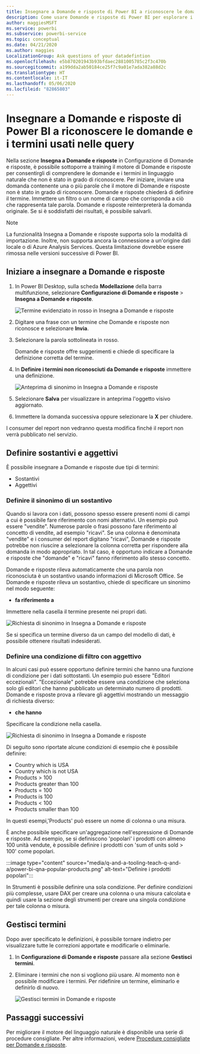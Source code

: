 ```yaml
---
title: Insegnare a Domande e risposte di Power BI a riconoscere le domande e i termini usati nelle query
description: Come usare Domande e risposte di Power BI per esplorare i dati
author: maggiesMSFT
ms.service: powerbi
ms.subservice: powerbi-service
ms.topic: conceptual
ms.date: 04/21/2020
ms.author: maggies
LocalizationGroup: Ask questions of your datadefintion
ms.openlocfilehash: e5b870201943b93bfdaec2881005785c2f3c470b
ms.sourcegitcommit: a199dda2ab50184ce25f7c9a01e7ada382a88d2c
ms.translationtype: HT
ms.contentlocale: it-IT
ms.lasthandoff: 05/06/2020
ms.locfileid: "82865803"
---
```

# <a name="teach-qa-to-understand-questions-and-terms-in-power-bi-qa"></a>Insegnare a Domande e risposte di Power BI a riconoscere le domande e i termini usati nelle query

Nella sezione **Insegna a Domande e risposte** in Configurazione di Domande e risposte, è possibile sottoporre a training il motore di Domande e risposte per consentirgli di comprendere le domande e i termini in linguaggio naturale che non è stato in grado di riconoscere. Per iniziare, inviare una domanda contenente una o più parole che il motore di Domande e risposte non è stato in grado di riconoscere. Domande e risposte chiederà di definire il termine. Immettere un filtro o un nome di campo che corrisponda a ciò che rappresenta tale parola. Domande e risposte reinterpreterà la domanda originale. Se si è soddisfatti dei risultati, è possibile salvarli.

> [!NOTE]
> La funzionalità Insegna a Domande e risposte supporta solo la modalità di importazione. Inoltre, non supporta ancora la connessione a un'origine dati locale o di Azure Analysis Services. Questa limitazione dovrebbe essere rimossa nelle versioni successive di Power BI.

## <a name="start-to-teach-qa"></a>Iniziare a insegnare a Domande e risposte

1. In Power BI Desktop, sulla scheda **Modellazione** della barra multifunzione, selezionare **Configurazione di Domande e risposte** > **Insegna a Domande e risposte**.

    ![Termine evidenziato in rosso in Insegna a Domande e risposte](media/q-and-a-tooling-teach-q-and-a/qna-tooling-teach-synonym-red.png)

2. Digitare una frase con un termine che Domande e risposte non riconosce e selezionare **Invia**.

3. Selezionare la parola sottolineata in rosso. 

    Domande e risposte offre suggerimenti e chiede di specificare la definizione corretta del termine. 
    
3. In **Definire i termini non riconosciuti da Domande e risposte** immettere una definizione.

    ![Anteprima di sinonimo in Insegna a Domande e risposte](media/q-and-a-tooling-teach-q-and-a/qna-tooling-teach-fixpreview.png)

4. Selezionare **Salva** per visualizzare in anteprima l'oggetto visivo aggiornato.

5. Immettere la domanda successiva oppure selezionare la **X** per chiudere.

I consumer del report non vedranno questa modifica finché il report non verrà pubblicato nel servizio.

## <a name="define-nouns-and-adjectives"></a>Definire sostantivi e aggettivi

È possibile insegnare a Domande e risposte due tipi di termini:

- Sostantivi
- Aggettivi

### <a name="define-a-noun-synonym"></a>Definire il sinonimo di un sostantivo

Quando si lavora con i dati, possono spesso essere presenti nomi di campi a cui è possibile fare riferimento con nomi alternativi. Un esempio può essere "vendite". Numerose parole o frasi possono fare riferimento al concetto di vendite, ad esempio "ricavi". Se una colonna è denominata "vendite" e i consumer del report digitano "ricavi", Domande e risposte potrebbe non riuscire a selezionare la colonna corretta per rispondere alla domanda in modo appropriato. In tal caso, è opportuno indicare a Domande e risposte che "domande" e "ricavi" fanno riferimento allo stesso concetto.

Domande e risposte rileva automaticamente che una parola non riconosciuta è un sostantivo usando informazioni di Microsoft Office. Se Domande e risposte rileva un sostantivo, chiede di specificare un sinonimo nel modo seguente:

- <your term> **fa riferimento a** 

Immettere nella casella il termine presente nei propri dati.

![Richiesta di sinonimo in Insegna a Domande e risposte](media/q-and-a-tooling-teach-q-and-a/qna-tooling-synonym-prompt.png)

Se si specifica un termine diverso da un campo del modello di dati, è possibile ottenere risultati indesiderati.

### <a name="define-an-adjective-filter-condition"></a>Definire una condizione di filtro con aggettivo

In alcuni casi può essere opportuno definire termini che hanno una funzione di condizione per i dati sottostanti. Un esempio può essere "Editori eccezionali". "Eccezionale" potrebbe essere una condizione che seleziona solo gli editori che hanno pubblicato un determinato numero di prodotti. Domande e risposte prova a rilevare gli aggettivi mostrando un messaggio di richiesta diverso:

- <field name> **che hanno**  

Specificare la condizione nella casella.

![Richiesta di sinonimo in Insegna a Domande e risposte](media/q-and-a-tooling-teach-q-and-a/qna-tooling-adjectives.png)

Di seguito sono riportate alcune condizioni di esempio che è possibile definire:

- Country which is USA
- Country which is not USA
- Products > 100
- Products greater than 100
- Products = 100
- Products is 100
- Products < 100
- Products smaller than 100

In questi esempi,'Products' può essere un nome di colonna o una misura. 

È anche possibile specificare un'aggregazione nell'espressione di Domande e risposte. Ad esempio, se si definiscono 'popolari' i prodotti con almeno 100 unità vendute, è possibile definire i prodotti con 'sum of units sold > 100' come popolari.  

:::image type="content" source="media/q-and-a-tooling-teach-q-and-a/power-bi-qna-popular-products.png" alt-text="Definire i prodotti popolari":::

In Strumenti è possibile definire una sola condizione. Per definire condizioni più complesse, usare DAX per creare una colonna o una misura calcolata e quindi usare la sezione degli strumenti per creare una singola condizione per tale colonna o misura.

## <a name="manage-terms"></a>Gestisci termini

Dopo aver specificato le definizioni, è possibile tornare indietro per visualizzare tutte le correzioni apportate e modificarle o eliminarle. 

1. In **Configurazione di Domande e risposte** passare alla sezione **Gestisci termini**.

2. Eliminare i termini che non si vogliono più usare. Al momento non è possibile modificare i termini. Per ridefinire un termine, eliminarlo e definirlo di nuovo.

    ![Gestisci termini in Domande e risposte](media/q-and-a-tooling-teach-q-and-a/qna-manage-terms.png)

## <a name="next-steps"></a>Passaggi successivi

Per migliorare il motore del linguaggio naturale è disponibile una serie di procedure consigliate. Per altre informazioni, vedere [Procedure consigliate per Domande e risposte](q-and-a-best-practices.md).
